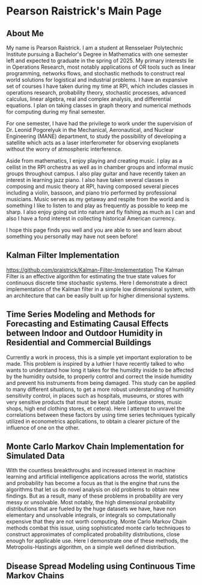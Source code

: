 # Pearson Raistrick's Main Page 

## About Me
My name is Pearson Raistrick. I am a student at Rensselaer Polytechnic Institute pursuing a Bachelor's Degree in Mathematics with one semester left and expected to graduate in the spring of 2025. My primary interests lie in Operations Research, most notably applications of OR tools such as linear programming, networks flows, and stochastic methods to construct real world solutions for logistical and industrial problems. I have an expansive set of courses I have taken during my time at RPI, which includes classes in operations research, probability theory, stochastic processes, advanced calculus, linear algebra, real and complex analysis, and differential equations. I plan on taking classes in graph theory and numerical methods for computing during my final semester.  

For one semester, I have had the privilege to work under the supervision of Dr. Leonid Pogorelyuk in the Mechanical, Aeronautical, and Nuclear Engineering (MANE) department, to study the possibility of developing a satellite which acts as a laser interferometer for observing exoplanets without the worry of atmospheric interference. 

Aside from mathematics, I enjoy playing and creating music. I play as a cellist in the RPI orchestra as well as in chamber groups and informal music groups throughout campus. I also play guitar and have recently taken an interest in learning jazz piano. I also have taken several classes in composing and music theory at RPI, having composed several pieces including a violin, bassoon, and piano trio performed by professional musicians. Music serves as my getaway and respite from the world and is something I like to listen to and play as frequently as possible to keep me sharp. I also enjoy going out into nature and fly fishing as much as I can and also I have a fond interest in collecting historical American currency. 

I hope this page finds you well and you are able to see and learn about something you personally may have not seen before!




## Kalman Filter Implementation
https://github.com/praistrick/Kalman-Filter-Implementation
The Kalman Filter is an effective algorithm for estimating the true state values for continuous discrete time stochastic systems. Here I demonstrate a direct implementation of the Kalman filter in a simple low dimensional system, with an architecture that can be easily built up for higher dimensional systems.

## Time Series Modeling and Methods for Forecasting and Estimating Causal Effects between Indoor and Outdoor Humidity in Residential and Commercial Buildings

Currently a work in process, this is a simple yet important exploration to be made. This problem is inspired by a luthier I have recently talked to who wants to understand how long it takes for the humidity inside to be affected by the humidity outside, to properly control and correct the inside humidity and prevent his instruments from being damaged. This study can be applied to many different situations, to get a more robust understanding of humidity sensitivity control, in places such as hospitals, museums, or stores with very sensitive products that must be kept stable (antique stores, music shops, high end clothing stores, et cetera). Here I attempt to unravel the correlations between these factors by using time series techniques typically utilized in econometrics applications, to obtain a clearer picture of the influence of one on the other. 

## Monte Carlo Markov Chain Implementation for Simulated Data 

With the countless breakthroughs and increased interest in machine learning and artificial intelligence applications across the world, statistics and probability has become a focus as that is the engine that runs the algorithms that let us do novel analysis on old problems to obtain new findings. But as a result, many of these problems in probability are very messy or unsolvable. Most notably, the high dimensional probability distributions that are fueled by the huge datasets we have, have non elementary and unsolvable integrals, or integrals so computationally expensive that they are not worth computing. Monte Carlo Markov Chain methods combat this issue, using sophisticated monte carlo techniques to construct approximates of complicated probability distributions, close enough for applicable use. Here I demonstrate one of these methods, the Metropolis-Hastings algorithm, on a simple well defined distribution. 


## Disease Spread Modeling using Continuous Time Markov Chains

